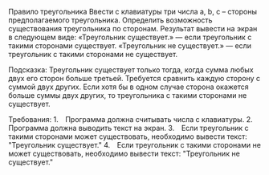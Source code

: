 Правило треугольника
Ввести с клавиатуры три числа а, b, c – стороны предполагаемого треугольника.
Определить возможность существования треугольника по сторонам.
Результат вывести на экран в следующем виде:
«Треугольник существует.» — если треугольник с такими сторонами существует.
«Треугольник не существует.» — если треугольник с такими сторонами не существует.

Подсказка:
Треугольник существует только тогда, когда сумма любых двух его сторон больше третьей.
Требуется сравнить каждую сторону с суммой двух других.
Если хотя бы в одном случае сторона окажется больше суммы двух других, то треугольника с такими сторонами не существует.


Требования:
1. Программа должна считывать числа c клавиатуры.
2. Программа должна выводить текст на экран.
3. Если треугольник с такими сторонами может существовать, необходимо вывести текст: "Треугольник существует."
4. Если треугольник с такими сторонами не может существовать, необходимо вывести текст: "Треугольник не существует."
